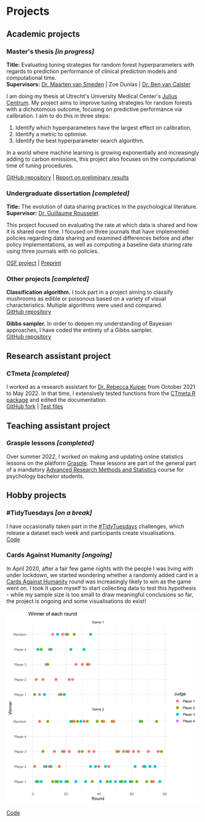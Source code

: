 # Projects

## Academic projects

### Master's thesis *[in progress]*

**Title:** Evaluating tuning strategies for random forest hyperparameters with regards to prediction performance of clinical prediction models and computational time.<br>
**Supervisors:** [Dr. Maarten van Smeden](http://mvansmeden.net/) \| Zoe Dunias \| [Dr. Ben van Calster](https://www.universiteitleiden.nl/en/staffmembers/ben-van-calster#tab-1)

I am doing my thesis at Utrecht's University Medical Center's [Julius Centrum](https://juliuscentrum.umcutrecht.nl/en/). My project aims to improve tuning strategies for random forests with a dichotomous outcome, focusing on predictive performance via calibration. I aim to do this in three steps:

1. Identify which hyperparameters have the largest effect on calibration.
2. Identify a metric to optimise.
3. Identify the best hyperparameter search algorithm.

In a world where machine learning is growing exponentially and increasingly adding to carbon emissions, this project also focuses on the computational time of tuning procedures.

[GitHub repository](https://github.com/judithneve/HyperparameterTuning) \| <a href="https://judithneve.github.io/HyperparameterTuningPreliminaryResults.pdf" target="_blank">Report on preliminary results</a>

### Undergraduate dissertation *[completed]*

**Title:** The evolution of data sharing practices in the psychological literature.<br>
**Supervisor:** [Dr. Guillaume Rousselet](https://www.gla.ac.uk/schools/psychologyneuroscience/staff/guillaumerousselet/)

This project focused on evaluating the rate at which data is shared and how it is shared over time. I focused on three journals that have implemented policies regarding data sharing and examined differences before and after policy implementations, as well as computing a baseline data sharing rate using three journals with no policies.

[OSF project](https://osf.io/567vb/) \| [Preprint](https://psyarxiv.com/3xdja)

### Other projects *[completed]*

**Classification algorithm.** I took part in a project aiming to classify mushrooms as edible or poisonous based on a variety of visual characteristics. Multiple algorithms were used and compared.<br>
[GitHub repository](https://github.com/judithneve/Getting-High-or-Die/blob/main/Group1_Assignment2_report.Rmd)

**Gibbs sampler.** In order to deepen my understanding of Bayesian approaches, I have coded the entirety of a Gibbs sampler.<br>
[GitHub repository](https://github.com/judithneve/GibbsSampler)

## Research assistant project

### CTmeta *[completed]*

I worked as a research assistant for [Dr. Rebecca Kuiper](https://www.uu.nl/medewerkers/RMKuiper) from October 2021 to May 2022. In that time, I extensively tested functions from the [CTmeta R package](https://rdrr.io/github/rebeccakuiper/CTmeta/) and edited the documentation.<br>
[GitHub fork](https://github.com/judithneve/CTmeta) \| [Test files](https://github.com/judithneve/testingCTmeta)

## Teaching assistant project

### Grasple lessons *[completed]*

Over summer 2022, I worked on making and updating online statistics lessons on the platform [Grasple](https://www.grasple.com/). These lessons are part of the general part of a mandatory [Advanced Research Methods and Statistics](https://osiris.uu.nl/osiris_student_uuprd/OnderwijsCatalogusSelect.do?selectie=cursus&cursus=201900104&collegejaar=2020&taal=en) course for psychology bachelor students.

## Hobby projects

### \#TidyTuesdays *[on a break]*

I have occasionally taken part in the [#TidyTuesdays](https://github.com/rfordatascience/tidytuesday) challenges, which release a dataset each week and participants create visualisations.<br>
[Code](https://github.com/judithneve/Tidy-Tuesdays)

### Cards Against Humanity *[ongoing]*

In April 2020, after a fair few game nights with the people I was living with under lockdown, we started wondering whether a randomly added card in a [Cards Against Humanity](https://en.wikipedia.org/wiki/Cards_Against_Humanity) round was increasingly likely to win as the game went on. I took it upon myself to start collecting data to test this hypothesis - while my sample size is too small to draw meaningful conclusions so far, the project is ongoing and some visualisations do exist!

![](img/winners.png)

[Code](https://github.com/judithneve/CardsAgainstHumanity)
